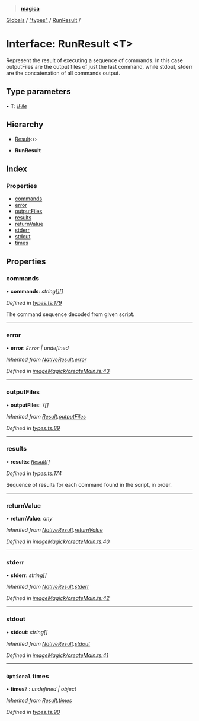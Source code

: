 > **[magica](../README.md)**

[Globals](../README.md) / ["types"](../modules/_types_.md) / [RunResult](_types_.runresult.md) /

# Interface: RunResult <**T**>

Represent the result of executing a sequence of commands. In this case outputFiles are the output files of
just the last command, while stdout, stderr are the concatenation of all commands output.

## Type parameters

▪ **T**: *[IFile](_types_.ifile.md)*

## Hierarchy

  * [Result](_types_.result.md)‹*`T`*›

  * **RunResult**

## Index

### Properties

* [commands](_types_.runresult.md#commands)
* [error](_types_.runresult.md#error)
* [outputFiles](_types_.runresult.md#outputfiles)
* [results](_types_.runresult.md#results)
* [returnValue](_types_.runresult.md#returnvalue)
* [stderr](_types_.runresult.md#stderr)
* [stdout](_types_.runresult.md#stdout)
* [times](_types_.runresult.md#optional-times)

## Properties

###  commands

• **commands**: *string[][]*

*Defined in [types.ts:179](https://github.com/cancerberoSgx/magica/blob/cc2de79/src/types.ts#L179)*

The command sequence decoded from given script.

___

###  error

• **error**: *`Error` | undefined*

*Inherited from [NativeResult](_imagemagick_createmain_.nativeresult.md).[error](_imagemagick_createmain_.nativeresult.md#error)*

*Defined in [imageMagick/createMain.ts:43](https://github.com/cancerberoSgx/magica/blob/cc2de79/src/imageMagick/createMain.ts#L43)*

___

###  outputFiles

• **outputFiles**: *`T`[]*

*Inherited from [Result](_types_.result.md).[outputFiles](_types_.result.md#outputfiles)*

*Defined in [types.ts:89](https://github.com/cancerberoSgx/magica/blob/cc2de79/src/types.ts#L89)*

___

###  results

• **results**: *[Result](_types_.result.md)[]*

*Defined in [types.ts:174](https://github.com/cancerberoSgx/magica/blob/cc2de79/src/types.ts#L174)*

Sequence of results for each command found in the script, in order.

___

###  returnValue

• **returnValue**: *any*

*Inherited from [NativeResult](_imagemagick_createmain_.nativeresult.md).[returnValue](_imagemagick_createmain_.nativeresult.md#returnvalue)*

*Defined in [imageMagick/createMain.ts:40](https://github.com/cancerberoSgx/magica/blob/cc2de79/src/imageMagick/createMain.ts#L40)*

___

###  stderr

• **stderr**: *string[]*

*Inherited from [NativeResult](_imagemagick_createmain_.nativeresult.md).[stderr](_imagemagick_createmain_.nativeresult.md#stderr)*

*Defined in [imageMagick/createMain.ts:42](https://github.com/cancerberoSgx/magica/blob/cc2de79/src/imageMagick/createMain.ts#L42)*

___

###  stdout

• **stdout**: *string[]*

*Inherited from [NativeResult](_imagemagick_createmain_.nativeresult.md).[stdout](_imagemagick_createmain_.nativeresult.md#stdout)*

*Defined in [imageMagick/createMain.ts:41](https://github.com/cancerberoSgx/magica/blob/cc2de79/src/imageMagick/createMain.ts#L41)*

___

### `Optional` times

• **times**? : *undefined | object*

*Inherited from [Result](_types_.result.md).[times](_types_.result.md#optional-times)*

*Defined in [types.ts:90](https://github.com/cancerberoSgx/magica/blob/cc2de79/src/types.ts#L90)*